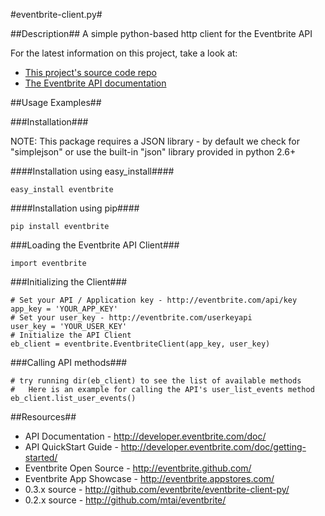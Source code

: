 #eventbrite-client.py#

##Description##
A simple python-based http client for the Eventbrite API

For the latest information on this project, take a look at:

* [This project's source code repo](http://github.com/eventbrite/eventbrite-client-py/)
* [The Eventbrite API documentation](http://developer.eventbrite.com/doc/)

##Usage Examples##

###Installation###

NOTE:  This package requires a JSON library - by default we check for "simplejson" or use the built-in "json" library provided in python 2.6+

####Installation using easy_install####

    easy_install eventbrite

####Installation using pip####

    pip install eventbrite

###Loading the Eventbrite API Client###

    import eventbrite

###Initializing the Client###

    # Set your API / Application key - http://eventbrite.com/api/key
    app_key = 'YOUR_APP_KEY'
    # Set your user_key - http://eventbrite.com/userkeyapi
    user_key = 'YOUR_USER_KEY'
    # Initialize the API Client
    eb_client = eventbrite.EventbriteClient(app_key, user_key)

###Calling API methods###

    # try running dir(eb_client) to see the list of available methods
    #   Here is an example for calling the API's user_list_events method
    eb_client.list_user_events()

##Resources##
* API Documentation - <http://developer.eventbrite.com/doc/>
* API QuickStart Guide - <http://developer.eventbrite.com/doc/getting-started/>
* Eventbrite Open Source - <http://eventbrite.github.com/>
* Eventbrite App Showcase - <http://eventbrite.appstores.com/>
* 0.3.x source - <http://github.com/eventbrite/eventbrite-client-py/>
* 0.2.x source - <http://github.com/mtai/eventbrite/>
